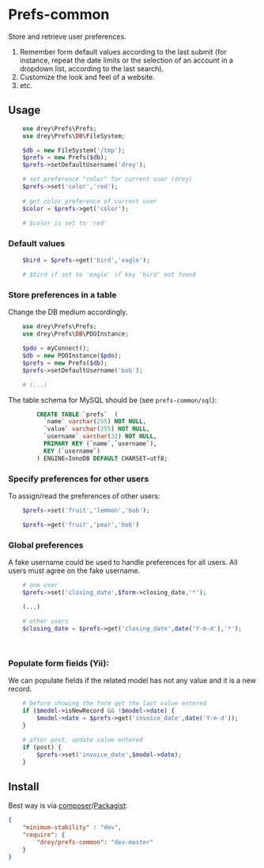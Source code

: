 # Prefs-common

Store and retrieve user preferences.

1. Remember form default values according
to the last submit (for instance, repeat the date limits
or the selection of an account in a dropdown 
list, according to the last search).
1. Customize the look and
feel of a website. 
1. etc.


## Usage


```php
    use drey\Prefs\Prefs;
    use drey\Prefs\DB\FileSystem;

    $db = new FileSystem('/tmp');
    $prefs = new Prefs($db);
    $prefs->setDefaultUsername('drey');

    # set preference "color" for current user (drey)
    $prefs->set('color','red');
    
    # get color preference of current user
    $color = $prefs->get('color');
    
    # $color is set to 'red'
```

### Default values

```php
    $bird = $prefs->get('bird','eagle');
    
    # $bird if set to 'eagle' if key 'bird' not found
```

### Store preferences in a table

Change the DB medium accordingly.

```php
    use drey\Prefs\Prefs;
    use drey\Prefs\DB\PDOInstance;

    $pdo = myConnect();
    $db = new PDOInstance($pdo);
    $prefs = new Prefs($db);
    $prefs->setDefaultUsername('bob');

    # (...)
```

The table schema for MySQL should be (see `prefs-common/sql`):

```sql
        CREATE TABLE `prefs`  (
          `name` varchar(255) NOT NULL,
          `value` varchar(255) NOT NULL,
          `username` varchar(32) NOT NULL,
          PRIMARY KEY (`name`,`username`),
          KEY (`username`)
        ) ENGINE=InnoDB DEFAULT CHARSET=utf8;
```


### Specify preferences for other users

To assign/read the preferences of other users:

```php
    $prefs->set('fruit','lemmon','bob');

    $prefs->get('fruit','pear','bob')
```

### Global preferences

A fake username could be used to handle preferences for all users. All
users must agree on the fake username.

```php
    # one user
    $prefs->set('closing_date',$form->closing_date,'*');

    (...)

    # other users
    $closing_date = $prefs->get('closing_date',date('Y-m-d'),'*');
   
 
```

### Populate form fields (Yii):

We can populate fields if the related model has not any value and it is a new record.

```php
    # before showing the form get the last value entered
    if ($model->isNewRecord && !$model->date) {
        $model->date = $prefs->get('invoice_date',date('Y-m-d'));
    }

    # after post, update value entered
    if (post) {
        $prefs->set('invoice_date',$model->date);
    }
```


## Install

Best way is via [composer](https://getcomposer.org/)/[Packagist](https://packagist.org/):

``` json
{
    "minimum-stability" : "dev",
    "require": {
        "drey/prefs-common": "dev-master"
    }
}
```



